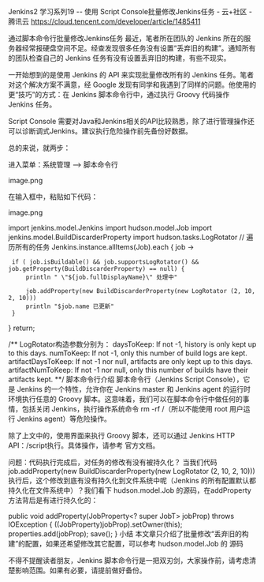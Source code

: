Jenkins2 学习系列19 -- 使用 Script Console批量修改Jenkins任务 - 云+社区 - 腾讯云 https://cloud.tencent.com/developer/article/1485411

通过脚本命令行批量修改Jenkins任务
最近，笔者所在团队的 Jenkins 所在的服务器经常报硬盘空间不足。经查发现很多任务没有设置“丢弃旧的构建”。通知所有的团队检查自己的 Jenkins 任务有没有设置丢弃旧的构建，有些不现实。

一开始想到的是使用 Jenkins 的 API 来实现批量修改所有的 Jenkins 任务。笔者对这个解决方案不满意，经 Google 发现有同学和我遇到了同样的问题。他使用的更“技巧”的方式：在 Jenkins 脚本命令行中，通过执行 Groovy 代码操作 Jenkins 任务。

 Script Console 需要对Java和Jenkins相关的API比较熟悉，除了进行管理操作还可以诊断调式Jenkins。建议执行危险操作前先备份好数据。
 

总的来说，就两步：

进入菜单：系统管理 –> 脚本命令行

image.png

在输入框中，粘贴如下代码：
   
 



 
 image.png
 
 

 import jenkins.model.Jenkins
 import hudson.model.Job
 import jenkins.model.BuildDiscarderProperty
 import hudson.tasks.LogRotator
 // 遍历所有的任务
 Jenkins.instance.allItems(Job).each { job ->

     if ( job.isBuildable() && job.supportsLogRotator() && job.getProperty(BuildDiscarderProperty) == null) {
         println " \"${job.fullDisplayName}\" 处理中"

         job.addProperty(new BuildDiscarderProperty(new LogRotator (2, 10, 2, 10)))
         println "$job.name 已更新"
     }
 }
 return;

 /**
 LogRotator构造参数分别为：
 daysToKeep:  If not -1, history is only kept up to this days.
 numToKeep: If not -1, only this number of build logs are kept.
 artifactDaysToKeep: If not -1 nor null, artifacts are only kept up to this days.
 artifactNumToKeep: If not -1 nor null, only this number of builds have their artifacts kept.
 **/
脚本命令行介绍
脚本命令行（Jenkins Script Console），它是 Jenkins 的一个特性，允许你在 Jenkins master 和 Jenkins agent 的运行时环境执行任意的 Groovy 脚本。这意味着，我们可以在脚本命令行中做任何的事情，包括关闭 Jenkins，执行操作系统命令 rm -rf /（所以不能使用 root 用户运行 Jenkins agent）等危险操作。

除了上文中的，使用界面来执行 Groovy 脚本，还可以通过 Jenkins HTTP API：/script执行。具体操作，请参考 官方文档。

问题：代码执行完成后，对任务的修改有没有被持久化？
当我们代码job.addProperty(new BuildDiscarderProperty(new LogRotator (2, 10, 2, 10)))执行后，这个修改到底有没有持久化到文件系统中呢（Jenkins 的所有配置默认都持久化在文件系统中）？我们看下 hudson.model.Job 的源码，在addProperty方法背后是有进行持久化的：

public void addProperty(JobProperty<? super JobT> jobProp) throws IOException {
    ((JobProperty)jobProp).setOwner(this);
    properties.add(jobProp);
    save();
}
小结
本文章只介绍了批量修改“丢弃旧的构建”的配置，如果还希望修改其它配置，可以参考 hudson.model.Job 的 源码

不得不提醒读者朋友，Jenkins 脚本命令行是一把双刃剑，大家操作前，请考虑清楚影响范围。如果有必要，请提前做好备份。